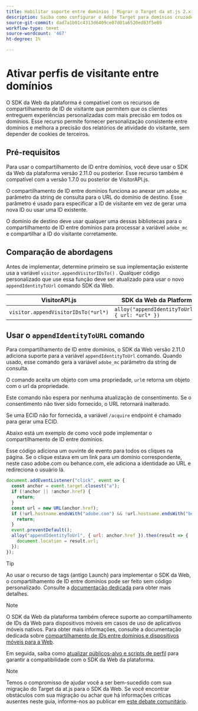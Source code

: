 ```yaml
---
title: Habilitar suporte entre domínios | Migrar o Target da at.js 2.x para o SDK da Web
description: Saiba como configurar o Adobe Target para domínios cruzados e aplicativos móveis em cenários de navegador da Web usando o SDK da Web do Experience Platform.
source-git-commit: dad7a1b01c4313d6409ce07d01a6520ed83f5e89
workflow-type: tm+mt
source-wordcount: '467'
ht-degree: 1%

---
```


# Ativar perfis de visitante entre domínios

O SDK da Web da plataforma é compatível com os recursos de compartilhamento de ID de visitante que permitem que os clientes entreguem experiências personalizadas com mais precisão em todos os domínios. Esse recurso permite fornecer personalização consistente entre domínios e melhora a precisão dos relatórios de atividade do visitante, sem depender de cookies de terceiros.

## Pré-requisitos

Para usar o compartilhamento de ID entre domínios, você deve usar o SDK da Web da plataforma versão 2.11.0 ou posterior. Esse recurso também é compatível com a versão 1.7.0 ou posterior de VisitorAPI.js.

O compartilhamento de ID entre domínios funciona ao anexar um `adobe_mc` parâmetro da string de consulta para o URL do domínio de destino. Esse parâmetro é usado para especificar a ID de visitante em vez de gerar uma nova ID ou usar uma ID existente.

O domínio de destino deve usar qualquer uma dessas bibliotecas para o compartilhamento de ID entre domínios para processar a variável `adobe_mc` e compartilhar a ID do visitante corretamente.

## Comparação de abordagens

Antes de implementar, determine primeiro se sua implementação existente usa a variável `visitor.appendVisitorIDsTo()` . Qualquer código personalizado que use essa função deve ser atualizado para usar o novo `appendIdentityToUrl` comando SDK da Web.

| VisitorAPI.js | SDK da Web da Platform |
| --- | --- |
| `visitor.appendVisitorIDsTo(*url*)` | `alloy("appendIdentityToUrl", { url: *url* })` |

## Usar o `appendIdentityToURL` comando

Para compartilhamento de ID entre domínios, o SDK da Web versão 2.11.0 adiciona suporte para a variável `appendIdentityToUrl` comando. Quando usado, esse comando gera a variável `adobe_mc` parâmetro da string de consulta.

O comando aceita um objeto com uma propriedade, `url`e retorna um objeto com o url da propriedade.

Este comando não espera por nenhuma atualização de consentimento. Se o consentimento não tiver sido fornecido, o URL retornará inalterado.

Se uma ECID não for fornecida, a variável `/acquire` endpoint é chamado para gerar uma ECID.

Abaixo está um exemplo de como você pode implementar o compartilhamento de ID entre domínios.

Esse código adiciona um ouvinte de evento para todos os cliques na página. Se o clique estava em um link para um domínio correspondente, neste caso adobe.com ou behance.com, ele adiciona a identidade ao URL e redireciona o usuário lá.

```Javascript
document.addEventListener("click", event => {
  const anchor = event.target.closest("a");
  if (!anchor || !anchor.href) {
    return;
  }
  const url = new URL(anchor.href);
  if (!url.hostname.endsWith("adobe.com") && !url.hostname.endsWith("behance.com")) {
    return;
  }
  event.preventDefault();
  alloy("appendIdentityToUrl", { url: anchor.href }).then(result => {
    document.location = result.url;
  });
});
```

>[!TIP]
>
>Ao usar o recurso de tags (antigo Launch) para implementar o SDK da Web, o compartilhamento de ID entre domínios pode ser feito sem código personalizado. Consulte a [documentação dedicada](https://experienceleague.adobe.com/docs/experience-platform/edge/identity/id-sharing.html#tags-extension) para obter mais detalhes.

>[!NOTE]
>
>O SDK da Web da plataforma também oferece suporte ao compartilhamento de IDs da Web para dispositivos móveis em casos de uso de aplicativos móveis nativos. Para obter mais informações, consulte a documentação dedicada sobre [compartilhamento de IDs entre domínios e dispositivos móveis para a Web](https://experienceleague.adobe.com/docs/experience-platform/edge/identity/id-sharing.html).

Em seguida, saiba como [atualizar públicos-alvo e scripts de perfil](update-audiences.md) para garantir a compatibilidade com o SDK da Web da plataforma.

>[!NOTE]
>
>Temos o compromisso de ajudar você a ser bem-sucedido com sua migração do Target da at.js para o SDK da Web. Se você encontrar obstáculos com sua migração ou achar que há informações críticas ausentes neste guia, informe-nos ao publicar em [este debate comunitário](https://experienceleaguecommunities.adobe.com/t5/adobe-experience-platform-launch/tutorial-discussion-implement-adobe-experience-cloud-with-web/td-p/444996).